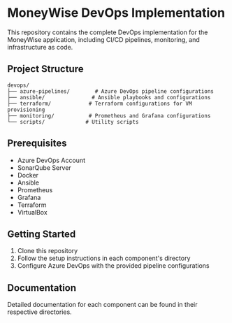 # MoneyWise DevOps Implementation

This repository contains the complete DevOps implementation for the MoneyWise application, including CI/CD pipelines, monitoring, and infrastructure as code.

## Project Structure

```
devops/
├── azure-pipelines/        # Azure DevOps pipeline configurations
├── ansible/               # Ansible playbooks and configurations
├── terraform/            # Terraform configurations for VM provisioning
├── monitoring/           # Prometheus and Grafana configurations
└── scripts/             # Utility scripts
```

## Prerequisites

- Azure DevOps Account
- SonarQube Server
- Docker
- Ansible
- Prometheus
- Grafana
- Terraform
- VirtualBox

## Getting Started

1. Clone this repository
2. Follow the setup instructions in each component's directory
3. Configure Azure DevOps with the provided pipeline configurations

## Documentation

Detailed documentation for each component can be found in their respective directories.
